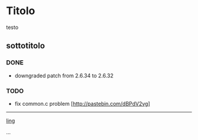 # Titolo
 
testo

## sottotitolo


### DONE 

* downgraded patch from 2.6.34 to 2.6.32

### TODO

* fix common.c problem [http://pastebin.com/dBPdV2vg]

---

[ling](http://www.google.com)

...

